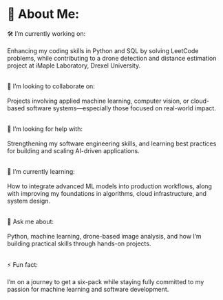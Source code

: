 # 💫 About Me:

🛠 I’m currently working on:<br>  
Enhancing my coding skills in Python and SQL by solving LeetCode problems, while contributing to a drone detection and distance estimation project at iMaple Laboratory, Drexel University.<br><br>

🤝 I’m looking to collaborate on:<br>  
Projects involving applied machine learning, computer vision, or cloud-based software systems—especially those focused on real-world impact.<br><br>

🧠 I’m looking for help with:<br>  
Strengthening my software engineering skills, and learning best practices for building and scaling AI-driven applications.<br><br>

🌱 I’m currently learning:<br>  
How to integrate advanced ML models into production workflows, along with improving my foundations in algorithms, cloud infrastructure, and system design.<br><br>

💬 Ask me about:<br>  
Python, machine learning, drone-based image analysis, and how I’m building practical skills through hands-on projects.<br><br>

⚡ Fun fact:<br>  
I’m on a journey to get a six-pack while staying fully committed to my passion for machine learning and software development.
